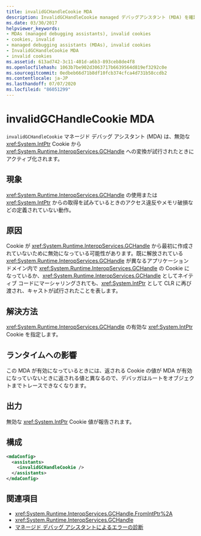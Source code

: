 ```yaml
---
title: invalidGCHandleCookie MDA
description: InvalidGCHandleCookie managed デバッグアシスタント (MDA) を確認します。これは、無効な IntPtr クッキーから GCHandle への変換が試行されたときにアクティブ化されます。
ms.date: 03/30/2017
helpviewer_keywords:
- MDAs (managed debugging assistants), invalid cookies
- cookies, invalid
- managed debugging assistants (MDAs), invalid cookies
- InvalidGCHandleCookie MDA
- invalid cookies
ms.assetid: 613ad742-3c11-401d-a6b3-893ceb8de4f8
ms.openlocfilehash: 1063b7be902d3063717b6639564d819ef3292c0e
ms.sourcegitcommit: 0edbeb66d71b8df10fcb374cfca4d731b58ccdb2
ms.contentlocale: ja-JP
ms.lasthandoff: 07/07/2020
ms.locfileid: "86051299"
---
```

# <a name="invalidgchandlecookie-mda"></a>invalidGCHandleCookie MDA
`invalidGCHandleCookie` マネージド デバッグ アシスタント (MDA) は、無効な <xref:System.IntPtr> Cookie から <xref:System.Runtime.InteropServices.GCHandle> への変換が試行されたときにアクティブ化されます。  
  
## <a name="symptoms"></a>現象  
 <xref:System.Runtime.InteropServices.GCHandle> の使用または <xref:System.IntPtr> からの取得を試みているときのアクセス違反やメモリ破損などの定義されていない動作。  
  
## <a name="cause"></a>原因  
 Cookie が <xref:System.Runtime.InteropServices.GCHandle> から最初に作成されていないために無効になっている可能性があります。既に解放されている <xref:System.Runtime.InteropServices.GCHandle> が異なるアプリケーション ドメイン内で <xref:System.Runtime.InteropServices.GCHandle> の Cookie になっているか、<xref:System.Runtime.InteropServices.GCHandle> としてネイティブ コードにマーシャリングされても、<xref:System.IntPtr> として CLR に再び渡され、キャストが試行されたことを表します。  
  
## <a name="resolution"></a>解決方法  
 <xref:System.Runtime.InteropServices.GCHandle> の有効な <xref:System.IntPtr> Cookie を指定します。  
  
## <a name="effect-on-the-runtime"></a>ランタイムへの影響  
 この MDA が有効になっているときには、返される Cookie の値が MDA が有効になっていないときに返される値と異なるので、デバッガはルートをオブジェクトまでトレースできなくなります。  
  
## <a name="output"></a>出力  
 無効な <xref:System.IntPtr> Cookie 値が報告されます。  
  
## <a name="configuration"></a>構成  
  
```xml  
<mdaConfig>  
  <assistants>  
    <invalidGCHandleCookie />  
  </assistants>  
</mdaConfig>  
```  
  
## <a name="see-also"></a>関連項目

- <xref:System.Runtime.InteropServices.GCHandle.FromIntPtr%2A>
- <xref:System.Runtime.InteropServices.GCHandle>
- [マネージド デバッグ アシスタントによるエラーの診断](diagnosing-errors-with-managed-debugging-assistants.md)
